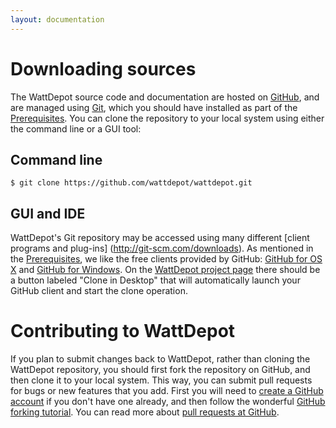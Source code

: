 ```yaml
---
layout: documentation
---
```

# Downloading sources

The WattDepot source code and documentation are hosted on [GitHub](https://github.com/), and are managed using [Git](http://git-scm.com/), which you should have installed as part of the [Prerequisites](/wattdepot/developerguide/prerequisites). You can clone the repository to your local system using either the command line or a GUI tool:

## Command line

    $ git clone https://github.com/wattdepot/wattdepot.git

## GUI and IDE

WattDepot's Git repository may be accessed using many different [client programs and plug-ins]
(http://git-scm.com/downloads). As mentioned in the [Prerequisites](/wattdepot/developerguide/prerequisites), we like the free clients provided by GitHub: [GitHub for OS X](http://mac.github.com/) and [GitHub for Windows](http://windows.github.com/). On the [WattDepot project page](https://github.com/wattdepot/wattdepot) there should be a button labeled "Clone in Desktop" that will automatically launch your GitHub client and start the clone operation.

# Contributing to WattDepot

If you plan to submit changes back to WattDepot, rather than cloning the WattDepot repository, you should first fork the repository on GitHub, and then clone it to your local system. This way, you can submit pull requests for bugs or new features that you add. First you will need to [create a GitHub account](https://github.com/signup) if you don't have one already, and then follow the wonderful [GitHub forking tutorial](https://help.github.com/articles/fork-a-repo). You can read more about [pull requests at GitHub](https://help.github.com/articles/using-pull-requests).
